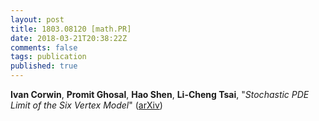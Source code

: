 ```yaml
---
layout: post
title: 1803.08120 [math.PR]
date: 2018-03-21T20:38:22Z
comments: false
tags: publication
published: true
---
```


<b>Ivan Corwin</b>, <b>Promit Ghosal</b>, <b>Hao Shen</b>, <b>Li-Cheng Tsai</b>, "<i>Stochastic PDE Limit of the Six Vertex Model</i>" ([arXiv](http://arxiv.org/abs/1803.08120v2))
